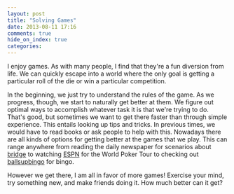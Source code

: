 ```yaml
---
layout: post
title: "Solving Games"
date: 2013-08-11 17:16
comments: true
hide_on_index: true
categories: 
---
```

I enjoy games.  As with many people, I find that they're a fun diversion from life.  We can quickly escape into a world where the only goal is getting a particular roll of the die or win a particular competition.  

In the beginning, we just try to understand the rules of the game.  As we progress, though, we start to naturally get better at them.  We figure out optimal ways to accomplish whatever task it is that we're trying to do.  That's good, but sometimes we want to get there faster than through simple experience.  This entails looking up tips and tricks.  In previous times, we would have to read books or ask people to help with this.  Nowadays there are all kinds of options for getting better at the games that we play.  This can range anywhere from reading the daily newspaper for scenarios about [bridge](http://go.gtww.net/17hUTgu) to watching [ESPN](http://go.gtww.net/13cKgyd) for the World Poker Tour to checking out [ballsupbingo](http://ballsupbingo.com/) for bingo.

However we get there, I am all in favor of more games!  Exercise your mind, try something new, and make friends doing it.  How much better can it get?
